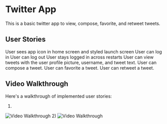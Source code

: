 # Twitter App

This is a basic twitter app to view, compose, favorite, and retweet tweets.

## User Stories
User sees app icon in home screen and styled launch screen
User can log in
User can log out
User stays logged in across restarts
User can view tweets with the user profile picture, username, and tweet text.
User can compose a tweet.
User can favorite a tweet.
User can retweet a tweet.

## Video Walkthrough

Here's a walkthrough of implemented user stories:

1)
<img src='http://g.recordit.co/sCXnuAc8hV.gif' title='Video Walkthrough' width='' alt='Video Walkthrough' />
2)
<img src='http://g.recordit.co/FxYVjaQGvq.gif' title='Video Walkthrough' width='' alt='Video Walkthrough' />
